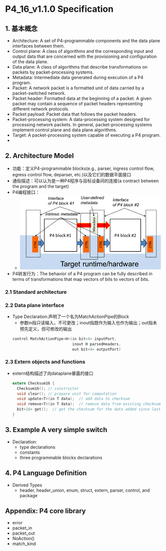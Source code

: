 # P4_16_v1.1.0 Specification
## 1. 基本概念
- Architecture: A set of P4-programmable components and the data plane interfaces between them.
- Control plane: A class of algorithms and the corresponding input and output data that are concerned with the provisioning and configuration of the data plane.
- Data plane: A class of algorithms that describe transformations on packets by packet-processing systems.
- Metadata: Intermediate data generated during execution of a P4 program.
- Packet: A network packet is a formatted unit of data carried by a packet-switched network.
- Packet header: Formatted data at the beginning of a packet. A given packet may contain a sequence of packet headers representing different network protocols.
- Packet payload: Packet data that follows the packet headers.
- Packet-processing system: A data-processing system designed for processing network packets. In general, packet-processing systems implement control plane and data plane algorithms.
- Target: A packet-processing system capable of executing a P4 program.
-
## 2. Architecture Model
- 功能：定义P4-programmable blocks(e.g., parser, ingress control flow, egress control flow, deparser, etc.)以及它们的数据平面接口
- 通俗描述：可以认为是一种P4程序与目标设备间的连接(a contract between the program and the target)
- P4编程接口：
  - ![P4 Program interface](assets/markdown-img-paste-20190828105818338.png)
- P4转发行为：The behavior of a P4 program can be fully described in terms of transformations that map vectors of bits to vectors of bits.
### 2.1 Standard architecture
### 2.2 Data plane interface
- Type Declaration:声明了一个名为MatchActionPipe的Block
  - 参数in指只读输入，不可更改；inout指既作为输入也作为输出；out指未预先定义，但可修改的输出
  ```c
  control MatchActionPipe<H>(in bit<4> inputPort,
                             inout H parsedHeaders,
                             out bit<4> outputPort)
  ```
### 2.3 Extern objects and functions
- extern结构描述了向dataplane暴露的接口
  ```c
  extern Checksum16 {
    Checksum16(); // constructor
    void clear(); // prepare unit for computation
    void update<T>(in T data);  // add data to checksum
    void remove<T>(in T data);  // remove data from existing checksum
    bit<16> get();  // get the checksum for the data added since last clear
  }
  ```
## 3. Example A very simple switch
- Declaration:
  - type declarations
  - constants
  - three programmable blocks declarations
## 4. P4 Language Definition
- Derived Types
  - header, header_union, enum, struct, extern, parser, control, and package
## Appendix: P4 core library
- error
- packet_in
- packet_out
- NoAction()
- match_kind
